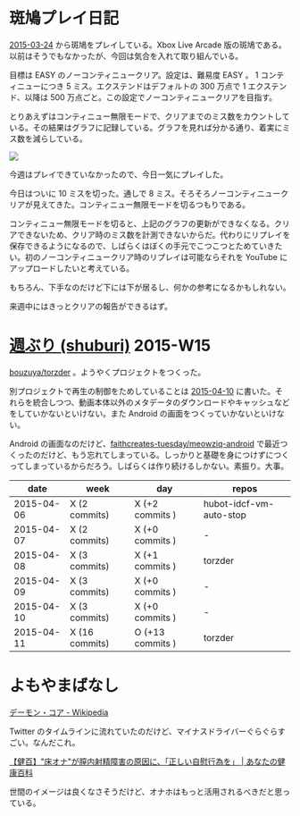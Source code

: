 # 斑鳩プレイ日記

[2015-03-24][] から斑鳩をプレイしている。Xbox Live Arcade 版の斑鳩である。以前はそうでもなかったが、今回は気合を入れて取り組んでいる。

目標は EASY のノーコンティニュークリア。設定は、難易度 EASY 。 1 コンティニューにつき 5 ミス。エクステンドはデフォルトの 300 万点で 1 エクステンド、以降は 500 万点ごと。この設定でノーコンティニュークリアを目指す。

とりあえずはコンティニュー無限モードで、クリアまでのミス数をカウントしている。その結果はグラフに記録している。グラフを見れば分かる通り、着実にミス数を減らしている。

![](http://graph.hatena.ne.jp/bouzuya/graph?graphname=ikaruga_easy)

今週はプレイできていなかったので、今日一気にプレイした。

今日はついに 10 ミスを切った。通しで 8 ミス。そろそろノーコンティニュークリアが見えてきた。コンティニュー無限モードを切るつもりである。

コンティニュー無限モードを切ると、上記のグラフの更新ができなくなる。クリアできないため、クリア時のミス数を計測できないからだ。代わりにリプレイを保存できるようになるので、しばらくはぼくの手元でこつこつとためていきたい。初のノーコンティニュークリア時のリプレイは可能ならそれを YouTube にアップロードしたいと考えている。

もちろん、下手なのだけど下には下が居るし、何かの参考になるかもしれない。

来週中にはきっとクリアの報告ができるはず。

# [週ぶり (shuburi)][shuburi] 2015-W15

[bouzuya/torzder][] 。ようやくプロジェクトをつくった。

別プロジェクトで再生の制御をためしていることは [2015-04-10][] に書いた。それらを統合しつつ、動画本体以外のメタデータのダウンロードやキャッシュなどをしていかないといけない。また Android の画面をつくっていかないといけない。

Android の画面なのだけど、[faithcreates-tuesday/meowziq-android][] で最近つくったのだけど、もう忘れてしまっている。しっかりと基礎を身につけずにつくってしまっているからだろう。しばらくは作り続けるしかない。素振り。大事。

date       | week           | day              | repos
-----------|----------------|------------------|----------------------
2015-04-06 | X (2 commits)  | X (+2 commits )  | hubot-idcf-vm-auto-stop
2015-04-07 | X (2 commits)  | X (+0 commits )  | -
2015-04-08 | X (3 commits)  | X (+1 commits )  | torzder
2015-04-09 | X (3 commits)  | X (+0 commits )  | -
2015-04-10 | X (3 commits)  | X (+0 commits )  | -
2015-04-11 | X (16 commits) | O (+13 commits ) | torzder

# よもやまばなし

[デーモン・コア - Wikipedia](http://ja.wikipedia.org/wiki/%E3%83%87%E3%83%BC%E3%83%A2%E3%83%B3%E3%83%BB%E3%82%B3%E3%82%A2)

Twitter のタイムラインに流れていたのだけど、マイナスドライバーぐらぐらすごい。なんだこれ。

[【健百】"床オナ"が膣内射精障害の原因に、「正しい自慰行為を」 | あなたの健康百科](http://kenko100.jp/articles/140124002789/)

世間のイメージは良くなさそうだけど、オナホはもっと活用されるべきだと思っている。

[shuburi]: http://shuburi.org
[bouzuya/torzder]: https://github.com/bouzuya/torzder
[faithcreates-tuesday/meowziq-android]: https://github.com/faithcreates-tuesday/meowziq-android
[2015-03-24]: http://blog.bouzuya.net/2015/03/24/
[2015-04-10]: http://blog.bouzuya.net/2015/04/10/
